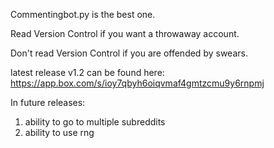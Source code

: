 Commentingbot.py is the best one. 

Read Version Control if you want a throwaway account. 

Don't read Version Control if you are offended by swears. 

latest release v1.2 can be found here: https://app.box.com/s/ioy7qbyh6oiqvmaf4gmtzcmu9y6rnpmj

In future releases: 
  1. ability to go to multiple subreddits
  2. ability to use rng 
